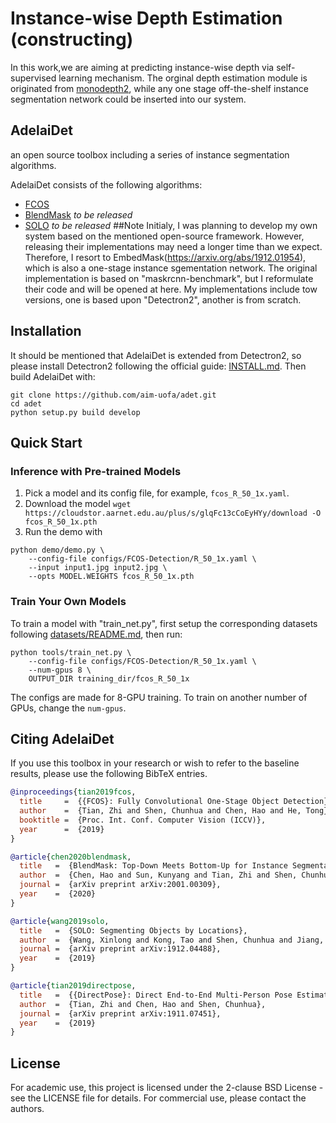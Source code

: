 # Instance-wise Depth Estimation (constructing)
In this work,we are aiming at predicting instance-wise depth via self-supervised learning mechanism. The orginal depth estimation module is originated from [monodepth2](https://github.com/nianticlabs/monodepth2), while any one stage off-the-shelf instance segmentation network could be inserted into our system. 


## AdelaiDet

an open source toolbox including a series of instance segmentation algorithms.

AdelaiDet consists of the following algorithms:

* [FCOS](https://github.com/tianzhi0549/FCOS)
* [BlendMask](https://arxiv.org/abs/2001.00309) _to be released_
* [SOLO](https://arxiv.org/abs/1912.04488) _to be released_
##Note
Initialy, I was planning to develop my own system based on the mentioned open-source framework. However, releasing their implementations may need a longer time than we expect. Therefore, I resort to EmbedMask(https://arxiv.org/abs/1912.01954), which is also a one-stage instance sgementation network. The original implementation is based on "maskrcnn-benchmark", but I reformulate their code and will be opened at here. My implementations include tow versions, one is based upon "Detectron2", another is from scratch.

## Installation

It should be mentioned that AdelaiDet is extended from Detectron2, so please install Detectron2 following the official guide: [INSTALL.md](https://github.com/facebookresearch/detectron2/blob/master/INSTALL.md). Then build AdelaiDet with:
```
git clone https://github.com/aim-uofa/adet.git
cd adet
python setup.py build develop
```

## Quick Start

### Inference with Pre-trained Models

1. Pick a model and its config file, for example, `fcos_R_50_1x.yaml`.
2. Download the model `wget https://cloudstor.aarnet.edu.au/plus/s/glqFc13cCoEyHYy/download -O fcos_R_50_1x.pth`
3. Run the demo with
```
python demo/demo.py \
    --config-file configs/FCOS-Detection/R_50_1x.yaml \
    --input input1.jpg input2.jpg \
	--opts MODEL.WEIGHTS fcos_R_50_1x.pth
```

### Train Your Own Models

To train a model with "train_net.py", first
setup the corresponding datasets following
[datasets/README.md](https://github.com/facebookresearch/detectron2/blob/master/datasets/README.md),
then run:

```
python tools/train_net.py \
    --config-file configs/FCOS-Detection/R_50_1x.yaml \
    --num-gpus 8 \
    OUTPUT_DIR training_dir/fcos_R_50_1x
```

The configs are made for 8-GPU training. To train on another number of GPUs, change the `num-gpus`.


## Citing AdelaiDet

If you use this toolbox in your research or wish to refer to the baseline results, please use the following BibTeX entries.

```BibTeX
@inproceedings{tian2019fcos,
  title     =  {{FCOS}: Fully Convolutional One-Stage Object Detection},
  author    =  {Tian, Zhi and Shen, Chunhua and Chen, Hao and He, Tong},
  booktitle =  {Proc. Int. Conf. Computer Vision (ICCV)},
  year      =  {2019}
}

@article{chen2020blendmask,
  title   =  {BlendMask: Top-Down Meets Bottom-Up for Instance Segmentation},
  author  =  {Chen, Hao and Sun, Kunyang and Tian, Zhi and Shen, Chunhua and Huang, Yongming and Yan, Youliang},
  journal =  {arXiv preprint arXiv:2001.00309},
  year    =  {2020}
}

@article{wang2019solo,
  title   =  {SOLO: Segmenting Objects by Locations},
  author  =  {Wang, Xinlong and Kong, Tao and Shen, Chunhua and Jiang, Yuning and Li, Lei},
  journal =  {arXiv preprint arXiv:1912.04488},
  year    =  {2019}
}

@article{tian2019directpose,
  title   =  {{DirectPose}: Direct End-to-End Multi-Person Pose Estimation},
  author  =  {Tian, Zhi and Chen, Hao and Shen, Chunhua},
  journal =  {arXiv preprint arXiv:1911.07451},
  year    =  {2019}
}
```

## License

For academic use, this project is licensed under the 2-clause BSD License - see the LICENSE file for details. For commercial use, please contact the authors.
